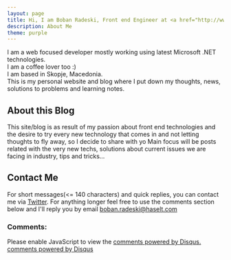 ```yaml
---
layout: page
title: Hi, I am Boban Radeski, Front end Engineer at <a href="http://www.haselt.com" target="_blank">HASELT</a>
description: About Me
theme: purple
---
```


I am a web focused developer mostly working using latest Microsoft .NET technologies. <br />
I am a coffee lover too :) <br />
I am based in Skopje, Macedonia. <br />
This is my personal website and blog where I put down my thoughts, news, solutions to problems and learning notes.

## About this Blog
This site/blog is as result of my passion about front end technologies and 
the desire to try every new technology that comes in and not letting thoughts to fly away, so I decide to share with yo
 Main focus will be posts
related with the very new techs, solutions about
current issues we are facing in industry, tips and tricks...

## Contact Me

For short messages(<= 140 characters) and quick replies, you can contact me via [Twitter](https://twitter.com/master_boban).
For anything longer feel free to use the comments section below and I'll reply you by email <a href="mailto:boban.radeski@haselt.com">boban.radeski@haselt.com</a>

### Comments:

<div id="disqus_thread"></div>
<script type="text/javascript">
  /* * * CONFIGURATION VARIABLES: EDIT BEFORE PASTING INTO YOUR WEBPAGE * * */
  var disqus_shortname = '{{site.disqushandler}}';

  /* * * DON'T EDIT BELOW THIS LINE * * */
  (function() {
      var dsq = document.createElement('script'); dsq.type = 'text/javascript'; dsq.async = true;
      dsq.src = '//' + disqus_shortname + '.disqus.com/embed.js';
      (document.getElementsByTagName('head')[0] || document.getElementsByTagName('body')[0]).appendChild(dsq);
  })();
</script>
<noscript>Please enable JavaScript to view the <a href="http://disqus.com/?ref_noscript">comments powered by Disqus.</a></noscript>
<a href="http://disqus.com" class="dsq-brlink">comments powered by <span class="logo-disqus">Disqus</span></a>
